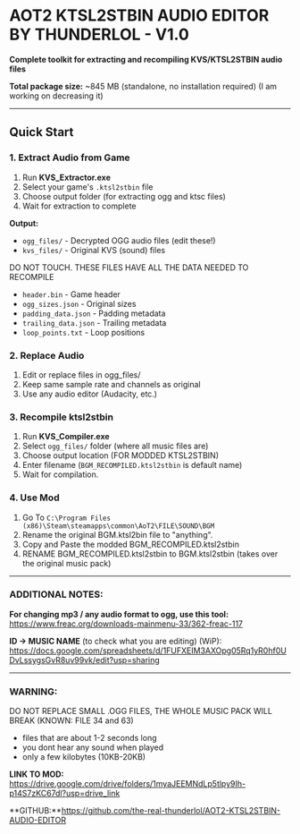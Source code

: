 # AOT2 KTSL2STBIN AUDIO EDITOR BY THUNDERLOL - V1.0

**Complete toolkit for extracting and recompiling KVS/KTSL2STBIN audio files**

**Total package size:** ~845 MB (standalone, no installation required) (I am working on decreasing it)

---

## Quick Start

### 1. Extract Audio from Game

1. Run **KVS_Extractor.exe**
2. Select your game's `.ktsl2stbin` file
3. Choose output folder (for extracting ogg and ktsc files)
4. Wait for extraction to complete

**Output:**
- `ogg_files/` - Decrypted OGG audio files (edit these!)
- `kvs_files/` - Original KVS (sound) files

DO NOT TOUCH. THESE FILES HAVE ALL THE DATA NEEDED TO RECOMPILE
- `header.bin` - Game header
- `ogg_sizes.json` - Original sizes
- `padding_data.json` - Padding metadata
- `trailing_data.json` - Trailing metadata
- `loop_points.txt` - Loop positions

### 2. Replace Audio

1. Edit or replace files in ogg_files/
2. Keep same sample rate and channels as original
3. Use any audio editor (Audacity, etc.)

### 3. Recompile ktsl2stbin

1. Run **KVS_Compiler.exe**
2. Select `ogg_files/` folder (where all music files are)
3. Choose output location (FOR MODDED KTSL2STBIN)
4. Enter filename (`BGM_RECOMPILED.ktsl2stbin` is default name)
5. Wait for compilation.

### 4. Use Mod

1. Go To `C:\Program Files (x86)\Steam\steamapps\common\AoT2\FILE\SOUND\BGM`
2. Rename the original BGM.ktsl2bin file to "anything".
3. Copy and Paste the modded BGM_RECOMPILED.ktsl2stbin
4. RENAME BGM_RECOMPILED.ktsl2stbin to BGM.ktsl2stbin (takes over the original music pack)

---

### ADDITIONAL NOTES:
**For changing mp3 / any audio format to ogg, use this tool:**
https://www.freac.org/downloads-mainmenu-33/362-freac-117

**ID -> MUSIC NAME** (to check what you are editing) (WiP):
https://docs.google.com/spreadsheets/d/1FUFXEIM3AXOpg05Rq1yR0hf0UDvLssygsGvR8uv99vk/edit?usp=sharing

---

### WARNING:
DO NOT REPLACE SMALL .OGG FILES, THE WHOLE MUSIC PACK WILL BREAK (KNOWN: FILE 34 and 63)
- files that are about 1-2 seconds long
- you dont hear any sound when played
- only a few kilobytes (10KB-20KB)

**LINK TO MOD:** https://drive.google.com/drive/folders/1myaJEEMNdLp5tlpy9Ih-p14S7zKC67dl?usp=drive_link

**GITHUB:**https://github.com/the-real-thunderlol/AOT2-KTSL2STBIN-AUDIO-EDITOR
